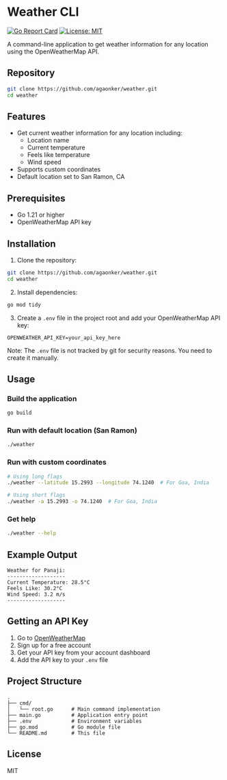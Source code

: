# Weather CLI

[![Go Report Card](https://goreportcard.com/badge/github.com/agaonker/weather)](https://goreportcard.com/report/github.com/agaonker/weather)
[![License: MIT](https://img.shields.io/badge/License-MIT-yellow.svg)](https://opensource.org/licenses/MIT)

A command-line application to get weather information for any location using the OpenWeatherMap API.

## Repository
```bash
git clone https://github.com/agaonker/weather.git
cd weather
```

## Features

- Get current weather information for any location including:
  - Location name
  - Current temperature
  - Feels like temperature
  - Wind speed
- Supports custom coordinates
- Default location set to San Ramon, CA

## Prerequisites

- Go 1.21 or higher
- OpenWeatherMap API key

## Installation

1. Clone the repository:
```bash
git clone https://github.com/agaonker/weather.git
cd weather
```

2. Install dependencies:
```bash
go mod tidy
```

3. Create a `.env` file in the project root and add your OpenWeatherMap API key:
```
OPENWEATHER_API_KEY=your_api_key_here
```
Note: The `.env` file is not tracked by git for security reasons. You need to create it manually.

## Usage

### Build the application
```bash
go build
```

### Run with default location (San Ramon)
```bash
./weather
```

### Run with custom coordinates
```bash
# Using long flags
./weather --latitude 15.2993 --longitude 74.1240  # For Goa, India

# Using short flags
./weather -a 15.2993 -o 74.1240  # For Goa, India
```

### Get help
```bash
./weather --help
```

## Example Output
```
Weather for Panaji:
-------------------
Current Temperature: 28.5°C
Feels Like: 30.2°C
Wind Speed: 3.2 m/s
-------------------
```

## Getting an API Key

1. Go to [OpenWeatherMap](https://openweathermap.org/)
2. Sign up for a free account
3. Get your API key from your account dashboard
4. Add the API key to your `.env` file

## Project Structure

```
.
├── cmd/
│   └── root.go      # Main command implementation
├── main.go          # Application entry point
├── .env             # Environment variables
├── go.mod           # Go module file
└── README.md        # This file
```

## License

MIT 